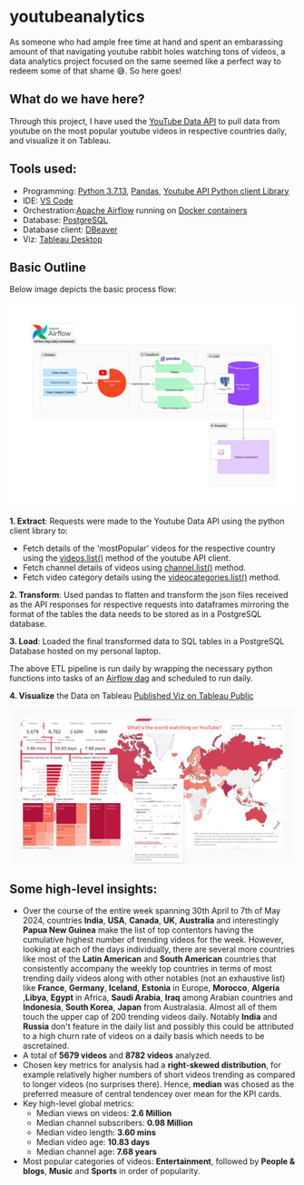 # youtubeanalytics
 As someone who had ample free time at hand and spent an embarassing amount of that navigating youtube rabbit holes watching tons of videos, a data analytics project focused on the same seemed like a perfect way to redeem some of that shame :sweat_smile:. So here goes!

## What do we have here?
Through this project, I have used the [YouTube Data API](https://developers.google.com/youtube/v3) to pull data from youtube on the most popular youtube videos in respective countries daily, and visualize it on Tableau.

## Tools used:
- Programming: [Python 3.7.13](https://www.python.org/downloads/release/python-3713/), [Pandas](https://pandas.pydata.org/), [Youtube API Python client Library](https://github.com/googleapis/google-api-python-client)
- IDE: [VS Code](https://code.visualstudio.com/)
- Orchestration:[Apache Airflow](https://airflow.apache.org/) running on [Docker containers](https://www.docker.com/)
- Database: [PostgreSQL](https://www.postgresql.org/)
- Database client: [DBeaver](https://dbeaver.io/)
- Viz: [Tableau Desktop](https://www.tableau.com/support/releases/desktop/2024.1.2)

## Basic Outline

Below image depicts the basic process flow:

![Image depicting workflow](/ELT.png) 

**1. Extract**: Requests were made to the Youtube Data API using the python client library to:
   - Fetch details of the 'mostPopular' videos for the respective country using the [videos.list()](https://googleapis.github.io/google-api-python-client/docs/dyn/youtube_v3.videos.html#list) method of the youtube API client.
   - Fetch channel details of videos using [channel.list()](https://googleapis.github.io/google-api-python-client/docs/dyn/youtube_v3.channels.html#list) method.
   - Fetch video category details using the [videocategories.list()](https://googleapis.github.io/google-api-python-client/docs/dyn/youtube_v3.videoCategories.html#list) method.

**2. Transform**: Used pandas to flatten and transform the json files received as the API responses for respective requests into dataframes mirroring the format of the tables the data needs to be stored as in a PostgreSQL database.

**3. Load**: Loaded the final transformed data to SQL tables in a PostgreSQL Database hosted on my personal laptop.

The above ETL pipeline is run daily by wrapping the necessary python functions into tasks of an [Airflow dag](/youtube_vids.py) and scheduled to run daily.

**4. Visualize** the Data on Tableau [Published Viz on Tableau Public](https://public.tableau.com/app/profile/richard.t.vetticad/viz/PopularYouTubeVideos/WhatstheworldwatchingonYouTube?publish=yes)

![Dashboard Preview](dashboardpreview.png)

## Some high-level insights:
- Over the course of the entire week spanning 30th April to 7th of May 2024, countries **India**, **USA**, **Canada**, **UK**, **Australia** and interestingly **Papua New Guinea** make the list of top contentors having the cumulative highest number of trending videos for the week. However, looking at each of the days individually, there are several more countries like most of the **Latin American** and **South American** countries that consistently accompany the weekly top countries in terms of most trending daily videos along with other notables (not an exhaustive list) like **France**, **Germany**, **Iceland**, **Estonia** in Europe, **Morocco**, **Algeria** ,**Libya**, **Egypt** in Africa, **Saudi Arabia**, **Iraq** among Arabian countries and **Indonesia**, **South Korea**, **Japan** from Australasia. Almost all of them touch the upper cap of 200 trending videos daily. Notably **India** and **Russia** don't feature in the daily list and possibly this could be attributed to a high churn rate of videos on a daily basis which needs to be ascretained.
- A total of **5679 videos** and **8782 videos** analyzed.
- Chosen key metrics for analysis had a **right-skewed distribution**, for example relatively higher numbers of short videos trending as compared to longer videos (no surprises there). Hence, **median** was chosed as the preferred measure of central tendencey over mean for the KPI cards.
- Key high-level global metrics:
   - Median views on videos: **2.6 Million**
   - Median channel subscribers: **0.98 Million**
   - Median video length: **3.60 mins**
   - Median video age: **10.83 days**
   - Median channel age: **7.68 years**
- Most popular categories of videos: **Entertainment**, followed by **People & blogs**, **Music** and **Sports** in order of popularity.
